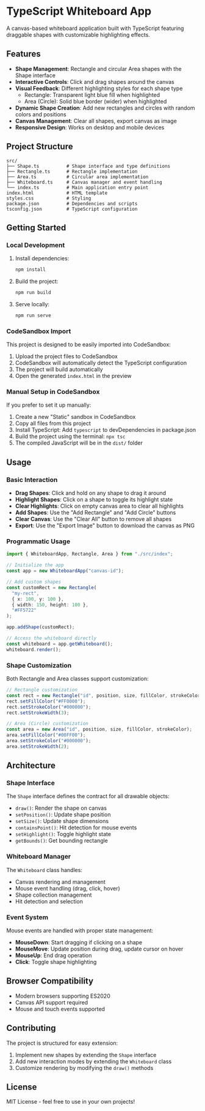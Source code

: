 # TypeScript Whiteboard App

A canvas-based whiteboard application built with TypeScript featuring draggable shapes with customizable highlighting effects.

## Features

- **Shape Management**: Rectangle and circular Area shapes with the Shape interface
- **Interactive Controls**: Click and drag shapes around the canvas
- **Visual Feedback**: Different highlighting styles for each shape type
  - Rectangle: Transparent light blue fill when highlighted
  - Area (Circle): Solid blue border (wider) when highlighted
- **Dynamic Shape Creation**: Add new rectangles and circles with random colors and positions
- **Canvas Management**: Clear all shapes, export canvas as image
- **Responsive Design**: Works on desktop and mobile devices

## Project Structure

```
src/
├── Shape.ts          # Shape interface and type definitions
├── Rectangle.ts      # Rectangle implementation
├── Area.ts           # Circular area implementation
├── Whiteboard.ts     # Canvas manager and event handling
└── index.ts          # Main application entry point
index.html            # HTML template
styles.css            # Styling
package.json          # Dependencies and scripts
tsconfig.json         # TypeScript configuration
```

## Getting Started

### Local Development

1. Install dependencies:

   ```bash
   npm install
   ```

2. Build the project:

   ```bash
   npm run build
   ```

3. Serve locally:
   ```bash
   npm run serve
   ```

### CodeSandbox Import

This project is designed to be easily imported into CodeSandbox:

1. Upload the project files to CodeSandbox
2. CodeSandbox will automatically detect the TypeScript configuration
3. The project will build automatically
4. Open the generated `index.html` in the preview

### Manual Setup in CodeSandbox

If you prefer to set it up manually:

1. Create a new "Static" sandbox in CodeSandbox
2. Copy all files from this project
3. Install TypeScript: Add `typescript` to devDependencies in package.json
4. Build the project using the terminal: `npx tsc`
5. The compiled JavaScript will be in the `dist/` folder

## Usage

### Basic Interaction

- **Drag Shapes**: Click and hold on any shape to drag it around
- **Highlight Shapes**: Click on a shape to toggle its highlight state
- **Clear Highlights**: Click on empty canvas area to clear all highlights
- **Add Shapes**: Use the "Add Rectangle" and "Add Circle" buttons
- **Clear Canvas**: Use the "Clear All" button to remove all shapes
- **Export**: Use the "Export Image" button to download the canvas as PNG

### Programmatic Usage

```typescript
import { WhiteboardApp, Rectangle, Area } from "./src/index";

// Initialize the app
const app = new WhiteboardApp("canvas-id");

// Add custom shapes
const customRect = new Rectangle(
  "my-rect",
  { x: 100, y: 100 },
  { width: 150, height: 100 },
  "#FF5722"
);

app.addShape(customRect);

// Access the whiteboard directly
const whiteboard = app.getWhiteboard();
whiteboard.render();
```

### Shape Customization

Both Rectangle and Area classes support customization:

```typescript
// Rectangle customization
const rect = new Rectangle("id", position, size, fillColor, strokeColor);
rect.setFillColor("#FF0000");
rect.setStrokeColor("#000000");
rect.setStrokeWidth(3);

// Area (Circle) customization
const area = new Area("id", position, size, fillColor, strokeColor);
area.setFillColor("#00FF00");
area.setStrokeColor("#000000");
area.setStrokeWidth(2);
```

## Architecture

### Shape Interface

The `Shape` interface defines the contract for all drawable objects:

- `draw()`: Render the shape on canvas
- `setPosition()`: Update shape position
- `setSize()`: Update shape dimensions
- `containsPoint()`: Hit detection for mouse events
- `setHighlight()`: Toggle highlight state
- `getBounds()`: Get bounding rectangle

### Whiteboard Manager

The `Whiteboard` class handles:

- Canvas rendering and management
- Mouse event handling (drag, click, hover)
- Shape collection management
- Hit detection and selection

### Event System

Mouse events are handled with proper state management:

- **MouseDown**: Start dragging if clicking on a shape
- **MouseMove**: Update position during drag, update cursor on hover
- **MouseUp**: End drag operation
- **Click**: Toggle shape highlighting

## Browser Compatibility

- Modern browsers supporting ES2020
- Canvas API support required
- Mouse and touch events supported

## Contributing

The project is structured for easy extension:

1. Implement new shapes by extending the `Shape` interface
2. Add new interaction modes by extending the `Whiteboard` class
3. Customize rendering by modifying the `draw()` methods

## License

MIT License - feel free to use in your own projects!
